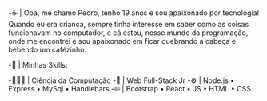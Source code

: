 -☕ | Opa, me chamo Pedro, tenho 19 anos e sou apaixonado por tecnologia! Quando eu era criança, sempre tinha interesse em saber como as coisas funcionavam no computador, e cá estou, nesse mundo da programação, onde me encontrei e sou apaixonado em ficar quebrando a cabeça e bebendo um cafézinho. 

-🚀 | Minhas Skills:

-👨🏻‍💻 | Ciência da Computação
-🥷 | Web Full-Stack Jr
-⚙️ | Node.js • Express • MySql • Handlebars
-🌐 | Bootstrap • React • JS • HTML • CSS
